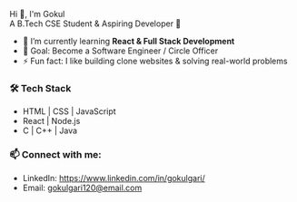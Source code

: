 Hi 👋, I'm Gokul  
A B.Tech CSE Student & Aspiring Developer 🚀

- 🌱 I’m currently learning **React & Full Stack Development**  
- 🎯 Goal: Become a Software Engineer / Circle Officer  
- ⚡ Fun fact: I like building clone websites & solving real-world problems  

### 🛠 Tech Stack
- HTML | CSS | JavaScript  
- React | Node.js  
- C | C++ | Java  

### 📫 Connect with me:
- LinkedIn: https://www.linkedin.com/in/gokulgari/
- Email: gokulgari120@email.com
